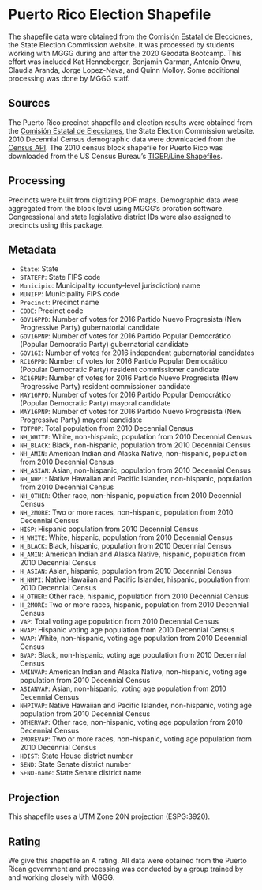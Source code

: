 # Puerto Rico Election Shapefile
The shapefile data were obtained from the [Comisión Estatal de Elecciones](https://ww2.ceepur.org/Home/Estadisticas), the State Election Commission website. It was processed by students working with MGGG during and after the 2020 Geodata Bootcamp. This effort was included Kat Henneberger, Benjamin Carman, Antonio Onwu, Claudia Aranda, Jorge Lopez-Nava, and Quinn Molloy. Some additional processing was done by MGGG staff.

## Sources
The Puerto Rico precinct shapefile and election results were obtained from the [Comisión Estatal de Elecciones](https://ww2.ceepur.org/Home/Estadisticas), the State Election Commission website. 2010 Decennial Census demographic data were downloaded from the [Census API](https://api.census.gov/data/2010/dec/sf1). The 2010 census block shapefile for Puerto Rico was downloaded from the US Census Bureau’s [TIGER/Line Shapefiles](https://www.census.gov/geographies/mapping-files/time-series/geo/tiger-line-file.html).


## Processing
Precincts were built from digitizing PDF maps. Demographic data were aggregated from the block level using MGGG’s proration software. Congressional and state legislative district IDs were also assigned to precincts using this package.

## Metadata
* `State`: State
* `STATEFP`: State FIPS code
* `Municipio`: Municipality (county-level jurisdiction) name
* `MUNIFP`: Municipality FIPS code
* `Precinct`: Precinct name
* `CODE`: Precinct code
* `GOV16PPD`: Number of votes for 2016 Partido Nuevo Progresista (New Progressive Party) gubernatorial candidate
* `GOV16PNP`: Number of votes for 2016 Partido Popular Democrático (Popular Democratic Party) gubernatorial candidate
* `GOV16I`: Number of votes for 2016 independent gubernatorial candidates
* `RC16PPD`: Number of votes for 2016 Partido Popular Democrático (Popular Democratic Party) resident commissioner candidate
* `RC16PNP`: Number of votes for 2016 Partido Nuevo Progresista (New Progressive Party) resident commissioner candidate
* `MAY16PPD`: Number of votes for 2016 Partido Popular Democrático (Popular Democratic Party) mayoral candidate
* `MAY16PNP`: Number of votes for 2016 Partido Nuevo Progresista (New Progressive Party) mayoral candidate
* `TOTPOP`: Total population from 2010 Decennial Census
* `NH_WHITE`: White, non-hispanic, population from 2010 Decennial Census
* `NH_BLACK`: Black, non-hispanic, population from 2010 Decennial Census
* `NH_AMIN`: American Indian and Alaska Native, non-hispanic, population from 2010 Decennial Census
* `NH_ASIAN`: Asian, non-hispanic, population from 2010 Decennial Census
* `NH_NHPI`: Native Hawaiian and Pacific Islander, non-hispanic, population from 2010 Decennial Census
* `NH_OTHER`: Other race, non-hispanic, population from 2010 Decennial Census
* `NH_2MORE`: Two or more races, non-hispanic, population from 2010 Decennial Census
* `HISP`: Hispanic population from 2010 Decennial Census
* `H_WHITE`: White, hispanic, population from 2010 Decennial Census
* `H_BLACK`: Black, hispanic, population from 2010 Decennial Census
* `H_AMIN`: American Indian and Alaska Native, hispanic, population from 2010 Decennial Census
* `H_ASIAN`: Asian, hispanic, population from 2010 Decennial Census
* `H_NHPI`: Native Hawaiian and Pacific Islander, hispanic, population from 2010 Decennial Census
* `H_OTHER`: Other race, hispanic, population from 2010 Decennial Census
* `H_2MORE`: Two or more races, hispanic, population from 2010 Decennial Census
* `VAP`: Total voting age population from 2010 Decennial Census
* `HVAP`: Hispanic voting age population from 2010 Decennial Census
* `WVAP`: White, non-hispanic, voting age population from 2010 Decennial Census
* `BVAP`: Black, non-hispanic, voting age population from 2010 Decennial Census
* `AMINVAP`: American Indian and Alaska Native, non-hispanic, voting age population from 2010 Decennial Census
* `ASIANVAP`: Asian, non-hispanic, voting age population from 2010 Decennial Census
* `NHPIVAP`: Native Hawaiian and Pacific Islander, non-hispanic, voting age population from 2010 Decennial Census
* `OTHERVAP`: Other race, non-hispanic, voting age population from 2010 Decennial Census
* `2MOREVAP`: Two or more races, non-hispanic, voting age population from 2010 Decennial Census
* `HDIST`: State House district number
* `SEND`: State Senate district number
* `SEND-name`: State Senate district name

## Projection
This shapefile uses a UTM Zone 20N projection (ESPG:3920).

## Rating
We give this shapefile an A rating. All data were obtained from the Puerto Rican government and processing was conducted by a group trained by and working closely with MGGG.
